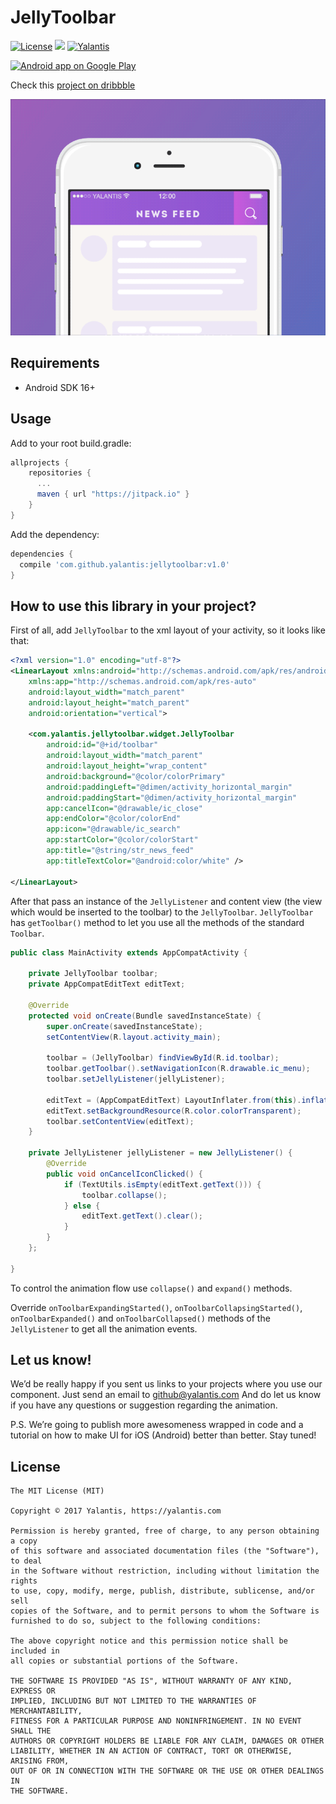 # JellyToolbar

[![License](http://img.shields.io/badge/license-MIT-green.svg?style=flat)]()
[![](https://jitpack.io/v/yalantis/jellytoolbar.svg)](https://jitpack.io/#yalantis/jellytoolbar)
[![Yalantis](https://raw.githubusercontent.com/Yalantis/PullToRefresh/develop/PullToRefreshDemo/Resources/badge_dark.png)](https://yalantis.com/?utm_source=github)

<a href="https://play.google.com/store/apps/details?id=com.yalantis.jellyanimation.demo"><img alt="Android app on Google Play" src="https://developer.android.com/images/brand/en_app_rgb_wo_60.png" /></a>

Check this [project on dribbble](https://dribbble.com/shots/2092541-Search-Bar-Animation)

<img src="gif.gif"/>

## Requirements
- Android SDK 16+

## Usage

Add to your root build.gradle:
```Groovy
allprojects {
	repositories {
	  ...
	  maven { url "https://jitpack.io" }
	}
}
```

Add the dependency:
```Groovy
dependencies {
  compile 'com.github.yalantis:jellytoolbar:v1.0'
}
```

## How to use this library in your project?

First of all, add `JellyToolbar` to the xml layout of your activity, so it looks like that:

```xml
<?xml version="1.0" encoding="utf-8"?>
<LinearLayout xmlns:android="http://schemas.android.com/apk/res/android"
    xmlns:app="http://schemas.android.com/apk/res-auto"
    android:layout_width="match_parent"
    android:layout_height="match_parent"
    android:orientation="vertical">

    <com.yalantis.jellytoolbar.widget.JellyToolbar
        android:id="@+id/toolbar"
        android:layout_width="match_parent"
        android:layout_height="wrap_content"
        android:background="@color/colorPrimary"
        android:paddingLeft="@dimen/activity_horizontal_margin"
        android:paddingStart="@dimen/activity_horizontal_margin"
        app:cancelIcon="@drawable/ic_close"
        app:endColor="@color/colorEnd"
        app:icon="@drawable/ic_search"
        app:startColor="@color/colorStart"
        app:title="@string/str_news_feed"
        app:titleTextColor="@android:color/white" />

</LinearLayout>
```


After that pass an instance of the `JellyListener` and content view 
(the view which would be inserted to the toolbar) to the `JellyToolbar`. 
`JellyToolbar` has `getToolbar()` method to let you use all the methods of the standard `Toolbar`. 


```Java
public class MainActivity extends AppCompatActivity {

    private JellyToolbar toolbar;
    private AppCompatEditText editText;

    @Override
    protected void onCreate(Bundle savedInstanceState) {
        super.onCreate(savedInstanceState);
        setContentView(R.layout.activity_main);

        toolbar = (JellyToolbar) findViewById(R.id.toolbar);
        toolbar.getToolbar().setNavigationIcon(R.drawable.ic_menu);
        toolbar.setJellyListener(jellyListener);

        editText = (AppCompatEditText) LayoutInflater.from(this).inflate(R.layout.edit_text, null);
        editText.setBackgroundResource(R.color.colorTransparent);
        toolbar.setContentView(editText);
    }

    private JellyListener jellyListener = new JellyListener() {
        @Override
        public void onCancelIconClicked() {
            if (TextUtils.isEmpty(editText.getText())) {
                toolbar.collapse();
            } else {
                editText.getText().clear();
            }
        }
    };

}
```

To control the animation flow use `collapse()` and `expand()` methods.

Override `onToolbarExpandingStarted()`, `onToolbarCollapsingStarted()`, `onToolbarExpanded()` and `onToolbarCollapsed()`
methods of the `JellyListener` to get all the animation events.

## Let us know!

We’d be really happy if you sent us links to your projects where you use our component. Just send an email to github@yalantis.com And do let us know if you have any questions or suggestion regarding the animation. 

P.S. We’re going to publish more awesomeness wrapped in code and a tutorial on how to make UI for iOS (Android) better than better. Stay tuned!

## License

	The MIT License (MIT)

	Copyright © 2017 Yalantis, https://yalantis.com

	Permission is hereby granted, free of charge, to any person obtaining a copy
	of this software and associated documentation files (the "Software"), to deal
	in the Software without restriction, including without limitation the rights
	to use, copy, modify, merge, publish, distribute, sublicense, and/or sell
	copies of the Software, and to permit persons to whom the Software is
	furnished to do so, subject to the following conditions:

	The above copyright notice and this permission notice shall be included in
	all copies or substantial portions of the Software.

	THE SOFTWARE IS PROVIDED "AS IS", WITHOUT WARRANTY OF ANY KIND, EXPRESS OR
	IMPLIED, INCLUDING BUT NOT LIMITED TO THE WARRANTIES OF MERCHANTABILITY,
	FITNESS FOR A PARTICULAR PURPOSE AND NONINFRINGEMENT. IN NO EVENT SHALL THE
	AUTHORS OR COPYRIGHT HOLDERS BE LIABLE FOR ANY CLAIM, DAMAGES OR OTHER
	LIABILITY, WHETHER IN AN ACTION OF CONTRACT, TORT OR OTHERWISE, ARISING FROM,
	OUT OF OR IN CONNECTION WITH THE SOFTWARE OR THE USE OR OTHER DEALINGS IN
	THE SOFTWARE.

